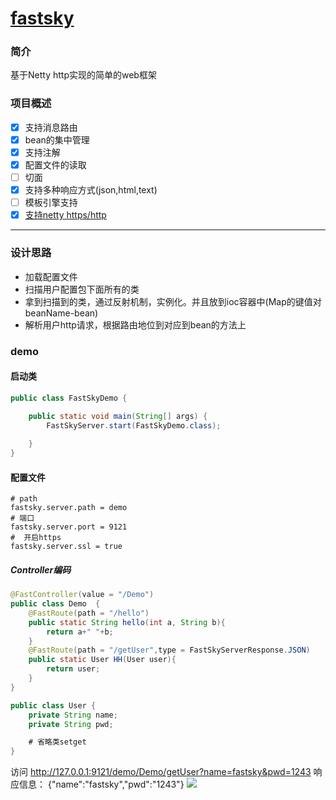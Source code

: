 # [fastsky](https://starryfei.github.io/fastsky/ "fastsky")

### 简介
基于Netty http实现的简单的web框架

### 项目概述
- [x] 支持消息路由
- [x] bean的集中管理
- [x] 支持注解
- [x] 配置文件的读取
- [ ] 切面
- [x] 支持多种响应方式(json,html,text)
- [ ] 模板引擎支持
- [x] [支持netty https/http](https://www.zuoyanyouwu.com/2017/01/netty-ssl-using-and-analyze/)

------------

### 设计思路
- 加载配置文件
- 扫描用户配置包下面所有的类
- 拿到扫描到的类，通过反射机制，实例化。并且放到ioc容器中(Map的键值对  beanName-bean)
- 解析用户http请求，根据路由地位到对应到bean的方法上

### demo
#### 启动类
```java
public class FastSkyDemo {
    
    public static void main(String[] args) {
        FastSkyServer.start(FastSkyDemo.class);

    }
}
```
#### 配置文件
```properties
# path
fastsky.server.path = demo
# 端口
fastsky.server.port = 9121
#  开启https
fastsky.server.ssl = true
```

##### Controller编码
```java
@FastController(value = "/Demo")
public class Demo  {
    @FastRoute(path = "/hello")
    public static String hello(int a, String b){
        return a+" "+b;
    }
    @FastRoute(path = "/getUser",type = FastSkyServerResponse.JSON)
    public static User HH(User user){
        return user;
    }
}

public class User {
    private String name;
    private String pwd;

    # 省略类setget 
}
```
访问 http://127.0.0.1:9121/demo/Demo/getUser?name=fastsky&pwd=1243
响应信息： {"name":"fastsky","pwd":"1243"}
[![](响应)](https://github.com/starryfei/fastsky/img/http.png)

